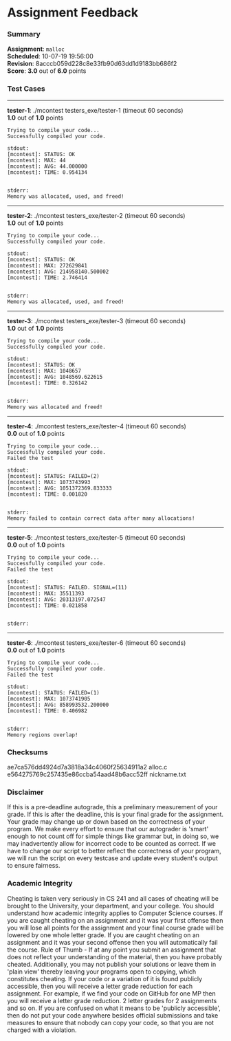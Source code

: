 # Assignment Feedback

### Summary

**Assignment**: `malloc`  
**Scheduled**: 10-07-19 19:56:00  
**Revision**: 8acccb059d228c8e33fb90d63dd1d9183bb686f2  
**Score**: **3.0** out of **6.0** points

### Test Cases
---

**tester-1**: ./mcontest testers_exe/tester-1 (timeout 60 seconds)  
**1.0** out of **1.0** points
```
Trying to compile your code...
Successfully compiled your code.

stdout:
[mcontest]: STATUS: OK
[mcontest]: MAX: 44
[mcontest]: AVG: 44.000000
[mcontest]: TIME: 0.954134


stderr:
Memory was allocated, used, and freed!
```
---

**tester-2**: ./mcontest testers_exe/tester-2 (timeout 60 seconds)  
**1.0** out of **1.0** points
```
Trying to compile your code...
Successfully compiled your code.

stdout:
[mcontest]: STATUS: OK
[mcontest]: MAX: 272629841
[mcontest]: AVG: 214958140.500002
[mcontest]: TIME: 2.746414


stderr:
Memory was allocated, used, and freed!
```
---

**tester-3**: ./mcontest testers_exe/tester-3 (timeout 60 seconds)  
**1.0** out of **1.0** points
```
Trying to compile your code...
Successfully compiled your code.

stdout:
[mcontest]: STATUS: OK
[mcontest]: MAX: 1048657
[mcontest]: AVG: 1048569.622615
[mcontest]: TIME: 0.326142


stderr:
Memory was allocated and freed!
```
---

**tester-4**: ./mcontest testers_exe/tester-4 (timeout 60 seconds)  
**0.0** out of **1.0** points
```
Trying to compile your code...
Successfully compiled your code.
Failed the test

stdout:
[mcontest]: STATUS: FAILED=(2)
[mcontest]: MAX: 1073743993
[mcontest]: AVG: 1051372369.833333
[mcontest]: TIME: 0.001820


stderr:
Memory failed to contain correct data after many allocations!
```
---

**tester-5**: ./mcontest testers_exe/tester-5 (timeout 60 seconds)  
**0.0** out of **1.0** points
```
Trying to compile your code...
Successfully compiled your code.
Failed the test

stdout:
[mcontest]: STATUS: FAILED. SIGNAL=(11)
[mcontest]: MAX: 35511393
[mcontest]: AVG: 20313197.072547
[mcontest]: TIME: 0.021858


stderr:
```
---

**tester-6**: ./mcontest testers_exe/tester-6 (timeout 60 seconds)  
**0.0** out of **1.0** points
```
Trying to compile your code...
Successfully compiled your code.
Failed the test

stdout:
[mcontest]: STATUS: FAILED=(1)
[mcontest]: MAX: 1073741905
[mcontest]: AVG: 858993532.200000
[mcontest]: TIME: 0.406982


stderr:
Memory regions overlap!
```
### Checksums

ae7ca576dd4924d7a3818a34c4060f25634911a2 alloc.c  
e564275769c257435e86ccba54aad48b6acc52ff nickname.txt


### Disclaimer
If this is a pre-deadline autograde, this a preliminary measurement of your grade.
If this is after the deadline, this is your final grade for the assignment.
Your grade may change up or down based on the correctness of your program.
We make every effort to ensure that our autograder is 'smart' enough to not count off
for simple things like grammar but, in doing so, we may inadvertently allow for
incorrect code to be counted as correct.
If we have to change our script to better reflect the correctness of your program,
we will run the script on every testcase and update every student's output to ensure fairness.



### Academic Integrity
Cheating is taken very seriously in CS 241 and all cases of cheating will be brought to the University, your department, and your college.
You should understand how academic integrity applies to Computer Science courses.
If you are caught cheating on an assignment and it was your first offense then you will lose all points for the assignment and your final course
grade will be lowered by one whole letter grade. If you are caught cheating on an assignment and it was your second offense then you will automatically fail the course.
Rule of Thumb - If at any point you submit an assignment that does not reflect your understanding of the material, then you have probably cheated.
Additionally, you may not publish your solutions or leave them in 'plain view' thereby leaving your programs open to copying, which constitutes cheating.
If your code or a variation of it is found publicly accessible, then you will receive a letter grade reduction for each assignment.
For example, if we find your code on GitHub for one MP then you will receive a letter grade reduction. 2 letter grades for 2 assignments and so on.
If you are confused on what it means to be 'publicly accessible', then do not put your code anywhere besides official submissions and take measures
to ensure that nobody can copy your code, so that you are not charged with a violation.


